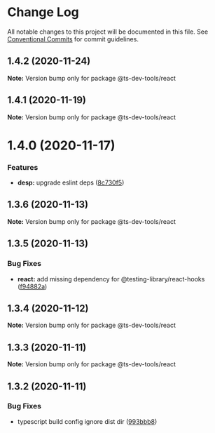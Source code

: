 # Change Log

All notable changes to this project will be documented in this file.
See [Conventional Commits](https://conventionalcommits.org) for commit guidelines.

## 1.4.2 (2020-11-24)

**Note:** Version bump only for package @ts-dev-tools/react





## 1.4.1 (2020-11-19)

**Note:** Version bump only for package @ts-dev-tools/react





# 1.4.0 (2020-11-17)


### Features

* **desp:** upgrade eslint deps ([8c730f5](https://github.com/escemi-tech/ts-dev-tools/commit/8c730f5baa8944a2eb2c542a3b02253c989cce61))





## 1.3.6 (2020-11-13)

**Note:** Version bump only for package @ts-dev-tools/react





## 1.3.5 (2020-11-13)


### Bug Fixes

* **react:** add missing dependency for @testing-library/react-hooks ([f94882a](https://github.com/escemi-tech/ts-dev-tools/commit/f94882a34c79f789fcef5ee2ec42c8399c7acd21))





## 1.3.4 (2020-11-12)

**Note:** Version bump only for package @ts-dev-tools/react





## 1.3.3 (2020-11-11)

**Note:** Version bump only for package @ts-dev-tools/react





## 1.3.2 (2020-11-11)


### Bug Fixes

* typescript build config ignore dist dir ([993bbb8](https://github.com/escemi-tech/ts-dev-tools/commit/993bbb8b45c8e234d6964aaead5d0ce0eac8901d))
